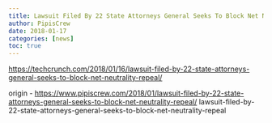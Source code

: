 ```yaml
---
title: Lawsuit Filed By 22 State Attorneys General Seeks To Block Net Neutrality Repeal
author: PipisCrew
date: 2018-01-17
categories: [news]
toc: true
---
```


https://techcrunch.com/2018/01/16/lawsuit-filed-by-22-state-attorneys-general-seeks-to-block-net-neutrality-repeal/

origin - https://www.pipiscrew.com/2018/01/lawsuit-filed-by-22-state-attorneys-general-seeks-to-block-net-neutrality-repeal/ lawsuit-filed-by-22-state-attorneys-general-seeks-to-block-net-neutrality-repeal